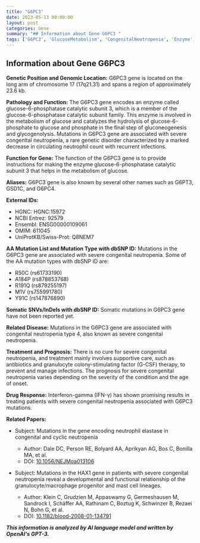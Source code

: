 ```yaml
---
title: "G6PC3"
date: 2023-05-13 00:00:00
layout: post
categories: Gene
summary: "## Information about Gene G6PC3 "
tags: ['G6PC3', 'GlucoseMetabolism', 'CongenitalNeutropenia', 'Enzyme', 'Mutation', 'Treatment', 'Prognosis', 'IFN-γ']
---
```


## Information about Gene G6PC3 

**Genetic Position and Genomic Location:** G6PC3 gene is located on the long arm of chromosome 17 (17q21.31) and spans a region of approximately 23.6 kb.

**Pathology and Function:** The G6PC3 gene encodes an enzyme called glucose-6-phosphatase catalytic subunit 3, which is a member of the glucose-6-phosphatase catalytic subunit family. This enzyme is involved in the metabolism of glucose and catalyzes the hydrolysis of glucose-6-phosphate to glucose and phosphate in the final step of gluconeogenesis and glycogenolysis. Mutations in G6PC3 gene are associated with severe congenital neutropenia, a rare genetic disorder characterized by a marked decrease in circulating neutrophil count with recurrent infections.

**Function for Gene:** The function of the G6PC3 gene is to provide instructions for making the enzyme glucose-6-phosphatase catalytic subunit 3 that helps in the metabolism of glucose.

**Aliases:** G6PC3 gene is also known by several other names such as G6PT3, GSD1C, and G6PC4.

**External IDs:** 
- HGNC: HGNC:15972
- NCBI Entrez: 92579 
- Ensembl: ENSG00000109061
- OMIM: 611045
- UniProtKB/Swiss-Prot: Q8NEM7

**AA Mutation List and Mutation Type with dbSNP ID:** Mutations in the G6PC3 gene are associated with severe congenital neutropenia. Some of the AA mutation types with dbSNP ID are:
- R50C (rs61733190)
- A184P (rs878853768)
- R191Q (rs879255197)
- M1V (rs755991780)
- Y91C (rs147876890)

**Somatic SNVs/InDels with dbSNP ID:** Somatic mutations in G6PC3 gene have not been reported yet.

**Related Disease:** Mutations in the G6PC3 gene are associated with congenital neutropenia type 4, also known as severe congenital neutropenia.

**Treatment and Prognosis:** There is no cure for severe congenital neutropenia, and treatment mainly involves supportive care, such as antibiotics and granulocyte colony-stimulating factor (G-CSF) therapy, to prevent and manage infections. The prognosis for severe congenital neutropenia varies depending on the severity of the condition and the age of onset.

**Drug Response:** Interferon-gamma (IFN-γ) has shown promising results in treating patients with severe congenital neutropenia associated with G6PC3 mutations.

**Related Papers:**
- Subject: Mutations in the gene encoding neutrophil elastase in congenital and cyclic neutropenia
  - Author: Dale DC, Person RE, Bolyard AA, Aprikyan AG, Bos C, Bonilla MA, et al.
  - DOI: [10.1056/NEJMoa013106]([Click](https://doi.org/10.1056/NEJMoa013106))

- Subject: Mutations in the HAX1 gene in patients with severe congenital neutropenia reveal a developmental and functional relationship of the granulocyte/macrophage progenitor and mast cell lineages.
  - Author: Klein C, Grudzien M, Appaswamy G, Germeshausen M, Sandrock I, Schäffer AA, Rathinam C, Boztug K, Schwinzer B, Rezaei N, Bohn G, et al.
  - DOI: [10.1182/blood-2008-01-134791]([Click](https://doi.org/10.1182/blood-2008-01-134791))

**_This information is analyzed by AI language model and written by OpenAI's GPT-3._**